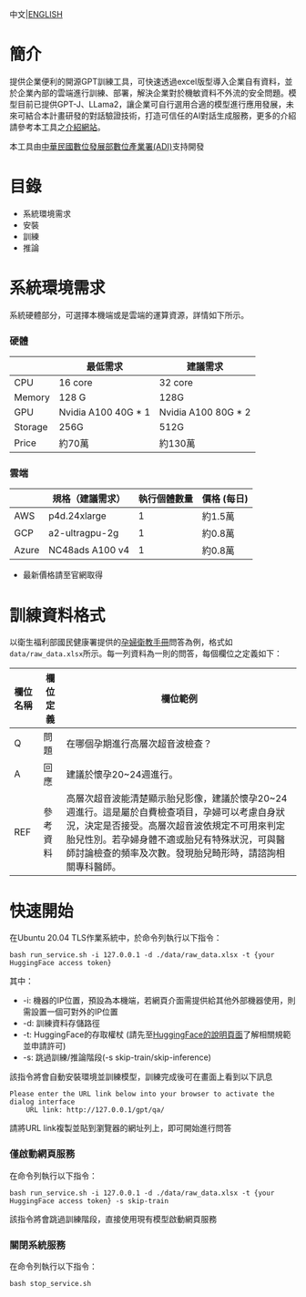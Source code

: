 中文|[ENGLISH](https://github.com/iii-org/gpt-inside-llama2/blob/master/README_EN.md)

# 簡介

提供企業便利的開源GPT訓練工具，可快速透過excel版型導入企業自有資料，並於企業內部的雲端進行訓練、部署，解決企業對於機敏資料不外流的安全問題。模型目前已提供GPT-J、LLama2，讓企業可自行選用合適的模型進行應用發展，未來可結合本計畫研發的對話驗證技術，打造可信任的AI對話生成服務，更多的介紹請參考本工具之[介紹網站](https://www.gptinside.openiii.org/)。

本工具由[中華民國數位發展部數位產業署(ADI)](https://moda.gov.tw/ADI/)支持開發
# 目錄

* 系統環境需求
* 安裝
* 訓練
* 推論

# 系統環境需求
系統硬體部分，可選擇本機端或是雲端的運算資源，詳情如下所示。
### 硬體


|         | 最低需求            | 建議需求            |
| :-------- | --------------------- | --------------------- |
| CPU     | 16 core             | 32 core             |
| Memory  | 128 G               | 128G                 |
| GPU     | Nvidia A100 40G * 1 | Nvidia A100 80G * 2 |
| Storage | 256G                | 512G                |
| Price   | 約70萬               | 約130萬 |

### 雲端

|         | 規格（建議需求）  | 執行個體數量       |價格 (每日)           |
| :-------| -------------- | -----------------|-------------------- |
| AWS     | p4d.24xlarge   | 1                |約1.5萬               |
| GCP     | a2-ultragpu-2g | 1                |約0.8萬               |
| Azure   | NC48ads A100 v4 | 1               |約0.8萬               |
* 最新價格請至官網取得

# 訓練資料格式

以衛生福利部國民健康署提供的[孕婦衛教手冊](https://www.hpa.gov.tw/Pages/EBook.aspx?nodeid=1454)問答為例，格式如```data/raw_data.xlsx```所示。每一列資料為一則的問答，每個欄位之定義如下：


| 欄位名稱      | 欄位定義   | 欄位範例                                                  |
| :-------------- | ------------ | ----------------------------------------------------------- |
| Q      | 問題    | 在哪個孕期進行高層次超音波檢查？          |
| A      | 回應    | 建議於懷孕20~24週進行。                                                      |
| REF    | 參考資料 | 高層次超音波能清楚顯示胎兒影像，建議於懷孕20~24週進行。這是屬於自費檢查項目，孕婦可以考慮自身狀況，決定是否接受。高層次超音波依規定不可用來判定胎兒性別。若孕婦身體不適或胎兒有特殊狀況，可與醫師討論檢查的頻率及次數。發現胎兒畸形時，請諮詢相關專科醫師。 |

# 快速開始
在Ubuntu 20.04 TLS作業系統中，於命令列執行以下指令：
```
bash run_service.sh -i 127.0.0.1 -d ./data/raw_data.xlsx -t {your HuggingFace access token}
```
其中：
- -i: 機器的IP位置，預設為本機端，若網頁介面需提供給其他外部機器使用，則需設置一個可對外的IP位置
- -d: 訓練資料存儲路徑
- -t: HuggingFace的存取權杖 (請先至[HuggingFace的說明頁面](https://huggingface.co/meta-llama/Llama-2-7b-hf)了解相關規範並申請許可)
- -s: 跳過訓練/推論階段(-s skip-train/skip-inference)

該指令將會自動安裝環境並訓練模型，訓練完成後可在畫面上看到以下訊息
```
Please enter the URL link below into your browser to activate the dialog interface
    URL link: http://127.0.0.1/gpt/qa/
```
請將URL link複製並貼到瀏覽器的網址列上，即可開始進行問答

### 僅啟動網頁服務
在命令列執行以下指令：
```
bash run_service.sh -i 127.0.0.1 -d ./data/raw_data.xlsx -t {your HuggingFace access token} -s skip-train
```
該指令將會跳過訓練階段，直接使用現有模型啟動網頁服務

### 關閉系統服務
在命令列執行以下指令：
```
bash stop_service.sh
```
